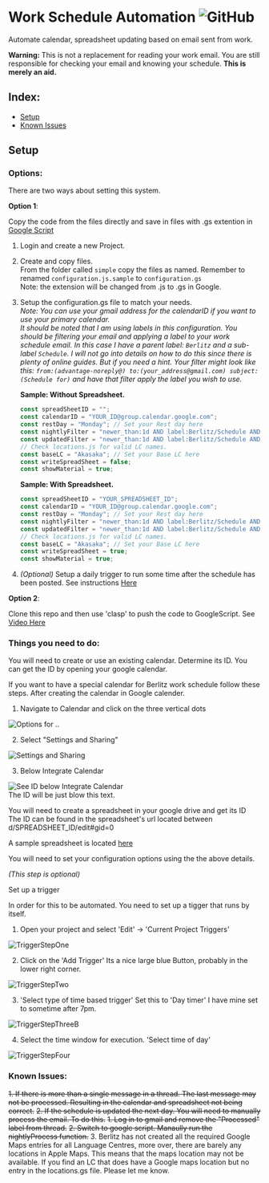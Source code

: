 # Work Schedule Automation ![GitHub](https://img.shields.io/github/license/Bas-Man/WorkScheduleAutomation)

Automate calendar, spreadsheet updating based on email sent from work.

**Warning:** This is not a replacement for reading your work email. You are still responsible for checking your email and knowing your schedule.
**This is merely an aid.**

## Index:
- [Setup](#setup)
- [Known Issues](#known-issues)

## <a name="setup"></a>Setup

### Options:
There are two ways about setting this system.

**Option 1**:

Copy the code from the files directly and save in files with .gs extention in [Google Script](https://script.google.com)

  1. Login and create a new Project.
  2. Create and copy files.\
    From the folder called `simple` copy the files as named. Remember to renamed `configuration.js.sample` to `configuration.gs`\
    Note: the extension will be changed from .js to .gs in Google.
  3. Setup the configuration.gs file to match your needs. \
      *Note: You can use your gmail address for the calendarID if you want to use your primary calendar.* \
      *It should be noted that I am using labels in this configuration. You should be filtering your email and applying a label to your work schedule email. In this case I have a parent label: `Berlitz` and a sub-label `Schedule`. I will not go into details on how to do this since there is plenty of online guides. But if you need a hint. Your filter might look like this: `from:(advantage-noreply@) to:(your_address@gmail.com) subject:(Schedule for)` and have that filter apply the label you wish to use.*

      **Sample: Without Spreadsheet.**
      ```js
      const spreadSheetID = "";
      const calendarID = "YOUR_ID@group.calendar.google.com";
      const restDay = "Monday"; // Set your Rest day here
      const nightlyFilter = "newer_than:1d AND label:Berlitz/Schedule AND -label:ProcessedSchedule";
      const updatedFilter = "newer_than:1d AND label:Berlitz/Schedule AND label:ProcessedSchedule";
      // Check locations.js for valid LC names.
      const baseLC = "Akasaka"; // Set your Base LC here
      const writeSpreadSheet = false;
      const showMaterial = true;
      ```
      **Sample: With Spreadsheet.**
      ```js
      const spreadSheetID = "YOUR_SPREADSHEET_ID";
      const calendarID = "YOUR_ID@group.calendar.google.com";
      const restDay = "Monday"; // Set your Rest day here
      const nightlyFilter = "newer_than:1d AND label:Berlitz/Schedule AND -label:ProcessedSchedule";
      const updatedFilter = "newer_than:1d AND label:Berlitz/Schedule AND label:ProcessedSchedule";
      // Check locations.js for valid LC names.
      const baseLC = "Akasaka"; // Set your Base LC here
      const writeSpreadSheet = true;
      const showMaterial = true;
      ```

4. *(Optional)* Setup a daily trigger to run some time after the schedule has been posted. See instructions [Here](#trigger)

**Option 2**:

 Clone this repo and then use 'clasp' to push the code to GoogleScript. See [Video Here](https://www.youtube.com/watch?v=V_7kvwcZf_c)

### Things you need to do:

You will need to create or use an existing calendar. Determine its ID. You can get the ID by opening your google calendar.

If you want to have a special calendar for Berlitz work schedule follow these steps. After creating the calendar in Google calender.

1. Navigate to Calendar and click on the three vertical dots

![Options for ..](../media/Resources/ScreenOne.png?raw=true)

2. Select "Settings and Sharing"

![Settings and Sharing](../media/Resources/ScreenTwo.png?raw=true)

3. Below Integrate Calendar

![See ID below Integrate Calendar](../media/Resources/ScreenThree.png?raw=true) \
The ID will be just blow this text.

You will need to create a spreadsheet in your google drive and get its ID
The ID can be found in the spreadsheet's url located between d/SPREADSHEET_ID/edit#gid=0

A sample spreadsheet is located [here](https://docs.google.com/spreadsheets/d/1tRVtJX-2Bsn7vXIexK3Dtop5ko2BiFF2Hp83wuJrtPI/edit?usp=sharing)

You will need to set your configuration options using the the above details.

*(This step is optional)*

<a name="trigger"></a>Set up a trigger

In order for this to be automated. You need to set up a tigger that runs by itself.

1. Open your project and select 'Edit' -> 'Current Project Triggers'

![TriggerStepOne](../media/Resources/TriggerStepOne.png?raw=true)

2. Click on the 'Add Trigger' Its a nice large blue Button, probably in the lower right corner.

![TriggerStepTwo](../media/Resources/TriggerStepTwo.png?raw=true)

3. 'Select type of time based trigger' Set this to 'Day timer' I have mine set to sometime after 7pm.

![TriggerStepThreeB](../media/Resources/TriggerStepThreeB.png?raw=true)

4. Select the time window for execution. 'Select time of day'

![TriggerStepFour](../media/Resources/TriggerStepFour.png?raw=true)

### <a name="known-issues"></a>Known Issues:
~~1. If there is more than a single message in a thread. The last message may not be processed. Resulting in the calendar and spreadsheet not being correct.~~
~~2. If the schedule is updated the next day. You will need to manually process the email. To do this.~~
  ~~1. Log in to gmail and remove the "Processed"  label from thread.~~
  ~~2. Switch to google script. Manaully run the nightlyProcess function.~~
3. Berlitz has not created all the required Google Maps entries for all Language Centres, more over, there are barely any locations in Apple Maps. This means that the maps location may not be available. If you find an LC that does have a Google maps location but no entry in the locations.gs file. Please let me know.
